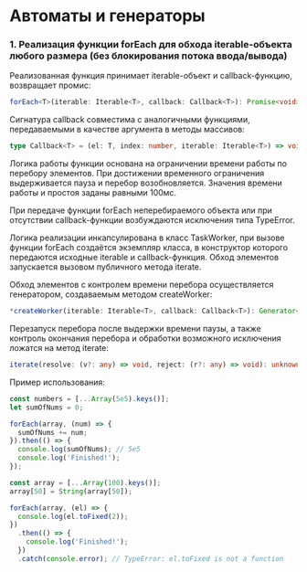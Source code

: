 # Автоматы и генераторы

### 1. Реализация функции forEach для обхода iterable-объекта любого размера (без блокирования потока ввода/вывода)

Реализованная функция принимает iterable-объект и callback-функцию, возвращает промис:

```ts
forEach<T>(iterable: Iterable<T>, callback: Callback<T>): Promise<void>
```

Сигнатура callback совместима с аналогичными функциями, передаваемыми в качестве аргумента в методы массивов:

```ts
type Callback<T> = (el: T, index: number, iterable: Iterable<T>) => void;
```

Логика работы функции основана на ограничении времени работы по перебору элементов. При достижении временного ограничения выдерживается пауза и перебор возобновляется. Значения времени работы и простоя заданы равными 100мс.

При передаче функции forEach неперебираемого объекта или при отсутствии callback-функции возбуждаются исключения типа TypeError.

Логика реализации инкапсулирована в класс TaskWorker, при вызове функции forEach создаётся экземпляр класса, в конструктор которого передаются исходные iterable и callback-функция. Обход элементов запускается вызовом публичного метода iterate.

Обход элементов с контролем времени перебора осуществляется генератором, создаваемым методом createWorker:

```ts
*createWorker(iterable: Iterable<T>, callback: Callback<T>): Generator<'timeout' | Error>
```

Перезапуск перебора после выдержки времени паузы, а также контроль окончания перебора и обработки возможного исключения ложатся на метод iterate:

```ts
iterate(resolve: (v?: any) => void, reject: (r?: any) => void): unknown
```

Пример использования:

```js
const numbers = [...Array(5e5).keys()];
let sumOfNums = 0;

forEach(array, (num) => {
  sumOfNums += num;
}).then(() => {
  console.log(sumOfNums); // 5e5
  console.log('Finished!');
});

const array = [...Array(100).keys()];
array[50] = String(array[50]);

forEach(array, (el) => {
  console.log(el.toFixed(2));
})
  .then(() => {
    console.log('Finished!');
  })
  .catch(console.error); // TypeError: el.toFixed is not a function
```
